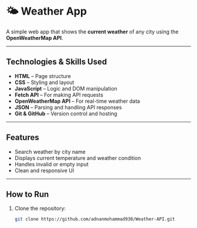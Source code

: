 # 🌤 Weather App

A simple web app that shows the **current weather** of any city using the **OpenWeatherMap API**.

---

## Technologies & Skills Used

- **HTML** – Page structure  
- **CSS** – Styling and layout  
- **JavaScript** – Logic and DOM manipulation  
- **Fetch API** – For making API requests  
- **OpenWeatherMap API** – For real-time weather data  
- **JSON** – Parsing and handling API responses  
- **Git & GitHub** – Version control and hosting

---

##  Features

- Search weather by city name  
- Displays current temperature and weather condition  
- Handles invalid or empty input  
- Clean and responsive UI

---

##  How to Run

1. Clone the repository:
   ```bash
   git clone https://github.com/adnanmohammad930/Weather-API.git
